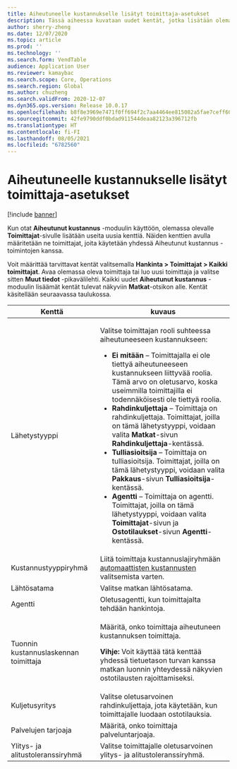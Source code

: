 ```yaml
---
title: Aiheutuneelle kustannukselle lisätyt toimittaja-asetukset
description: Tässä aiheessa kuvataan uudet kentät, jotka lisätään olemassa olevalle Toimittajat-sivulle, kun Aiheutunut kustannus -moduuli otetaan käyttöön. Näiden kenttien avulla määritetään ne toimittajat, joita käytetään yhdessä Aiheutunut kustannus -toimintojen kanssa.
author: sherry-zheng
ms.date: 12/07/2020
ms.topic: article
ms.prod: ''
ms.technology: ''
ms.search.form: VendTable
audience: Application User
ms.reviewer: kamaybac
ms.search.scope: Core, Operations
ms.search.region: Global
ms.author: chuzheng
ms.search.validFrom: 2020-12-07
ms.dyn365.ops.version: Release 10.0.17
ms.openlocfilehash: b8f8e3969e7471f0ff694f2c7aa4464ee815082a5fae7ceff6010e915013988a
ms.sourcegitcommit: 42fe9790ddf0bdad911544deaa82123a396712fb
ms.translationtype: HT
ms.contentlocale: fi-FI
ms.lasthandoff: 08/05/2021
ms.locfileid: "6782560"
---
```

# <a name="vendor-settings-added-for-landed-cost"></a>Aiheutuneelle kustannukselle lisätyt toimittaja-asetukset

[!include [banner](../../includes/banner.md)]

Kun otat **Aiheutunut kustannus** -moduulin käyttöön, olemassa olevalle **Toimittajat**-sivulle lisätään useita uusia kenttiä. Näiden kenttien avulla määritetään ne toimittajat, joita käytetään yhdessä Aiheutunut kustannus -toimintojen kanssa.

Voit määrittää tarvittavat kentät valitsemalla **Hankinta \> Toimittajat \> Kaikki toimittajat**. Avaa olemassa oleva toimittaja tai luo uusi toimittaja ja valitse sitten **Muut tiedot** -pikavälilehti. Kaikki uudet **Aiheutunut kustannus** -moduulin lisäämät kentät tulevat näkyviin **Matkat**-otsikon alle. Kentät käsitellään seuraavassa taulukossa.

| Kenttä | kuvaus |
|---|---|
| Lähetystyyppi | <p>Valitse toimittajan rooli suhteessa aiheutuneeseen kustannukseen:</p><ul><li>**Ei mitään** – Toimittajalla ei ole tiettyä aiheutuneeseen kustannukseen liittyvää roolia. Tämä arvo on oletusarvo, koska useimmilla toimittajilla ei todennäköisesti ole tiettyä roolia.</li><li>**Rahdinkuljettaja** – Toimittaja on rahdinkuljettaja. Toimittajat, joilla on tämä lähetystyyppi, voidaan valita **Matkat**-sivun **Rahdinkuljettaja**-kentässä.</li><li>**Tulliasioitsija** – Toimittaja on tulliasioitsija. Toimittajat, joilla on tämä lähetystyyppi, voidaan valita **Pakkaus**-sivun **Tulliasioitsija**-kentässä.</li><li>**Agentti** – Toimittaja on agentti. Toimittajat, joilla on tämä lähetystyyppi, voidaan valita **Toimittajat**-sivun ja **Ostotilaukset**-sivun **Agentti**-kentässä.</li></ul> |
| Kustannustyyppiryhmä | Liitä toimittaja kustannuslajiryhmään [automaattisten kustannusten](auto-cost-setup.md) valitsemista varten. |
| Lähtösatama | Valitse matkan lähtösatama. |
| Agentti | Oletusagentti, kun toimittajalta tehdään hankintoja. |
| Tuonnin kustannuslaskennan toimittaja | <p>Määritä, onko toimittaja aiheutuneen kustannuksen toimittaja.</p><p>**Vihje:** Voit käyttää tätä kenttää yhdessä tietuetason turvan kanssa matkan luonnin yhteydessä näkyvien ostotilausten rajoittamiseksi.</p> |
| Kuljetusyritys | Valitse oletusarvoinen rahdinkuljettaja, jota käytetään, kun toimittajalle luodaan ostotilauksia. |
| Palvelujen tarjoaja | Määritä, onko toimittaja palveluntarjoaja. |
| Ylitys- ja alitustoleranssiryhmä | Valitse toimittajalle oletusarvoinen ylitys- ja alitustoleranssiryhmä. |
